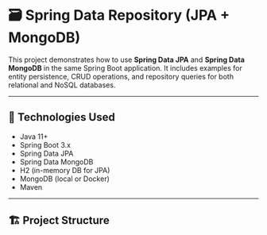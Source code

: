 # 🗃️ Spring Data Repository (JPA + MongoDB)

This project demonstrates how to use **Spring Data JPA** and **Spring Data MongoDB** in the same Spring Boot application. It includes examples for entity persistence, CRUD operations, and repository queries for both relational and NoSQL databases.

---

## 🚀 Technologies Used

- Java 11+
- Spring Boot 3.x
- Spring Data JPA
- Spring Data MongoDB
- H2 (in-memory DB for JPA)
- MongoDB (local or Docker)
- Maven

---

## 🏗️ Project Structure

